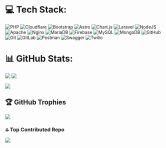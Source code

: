 
# 💻 Tech Stack:
![PHP](https://img.shields.io/badge/php-%23777BB4.svg?style=for-the-badge&logo=php&logoColor=white) ![Cloudflare](https://img.shields.io/badge/Cloudflare-F38020?style=for-the-badge&logo=Cloudflare&logoColor=white) ![Bootstrap](https://img.shields.io/badge/bootstrap-%238511FA.svg?style=for-the-badge&logo=bootstrap&logoColor=white) ![Astro](https://img.shields.io/badge/astro-%232C2052.svg?style=for-the-badge&logo=astro&logoColor=white) ![Chart.js](https://img.shields.io/badge/chart.js-F5788D.svg?style=for-the-badge&logo=chart.js&logoColor=white) ![Laravel](https://img.shields.io/badge/laravel-%23FF2D20.svg?style=for-the-badge&logo=laravel&logoColor=white) ![NodeJS](https://img.shields.io/badge/node.js-6DA55F?style=for-the-badge&logo=node.js&logoColor=white) ![Apache](https://img.shields.io/badge/apache-%23D42029.svg?style=for-the-badge&logo=apache&logoColor=white) ![Nginx](https://img.shields.io/badge/nginx-%23009639.svg?style=for-the-badge&logo=nginx&logoColor=white) ![MariaDB](https://img.shields.io/badge/MariaDB-003545?style=for-the-badge&logo=mariadb&logoColor=white) ![Firebase](https://img.shields.io/badge/firebase-a08021?style=for-the-badge&logo=firebase&logoColor=ffcd34) ![MySQL](https://img.shields.io/badge/mysql-4479A1.svg?style=for-the-badge&logo=mysql&logoColor=white) ![MongoDB](https://img.shields.io/badge/MongoDB-%234ea94b.svg?style=for-the-badge&logo=mongodb&logoColor=white) ![GitHub](https://img.shields.io/badge/github-%23121011.svg?style=for-the-badge&logo=github&logoColor=white) ![Git](https://img.shields.io/badge/git-%23F05033.svg?style=for-the-badge&logo=git&logoColor=white) ![GitLab](https://img.shields.io/badge/gitlab-%23181717.svg?style=for-the-badge&logo=gitlab&logoColor=white) ![Postman](https://img.shields.io/badge/Postman-FF6C37?style=for-the-badge&logo=postman&logoColor=white) ![Swagger](https://img.shields.io/badge/-Swagger-%23Clojure?style=for-the-badge&logo=swagger&logoColor=white) ![Twilio](https://img.shields.io/badge/Twilio-F22F46?style=for-the-badge&logo=Twilio&logoColor=white)

# 📊 GitHub Stats:
![](https://github-readme-stats.vercel.app/api?username=VenomError&theme=blueberry&hide_border=false&include_all_commits=true&count_private=true)
![](https://github-readme-streak-stats.herokuapp.com/?user=VenomError&theme=blueberry&hide_border=false)<br/><p align="center">

<img src="https://github-readme-stats.vercel.app/api/top-langs/?username=VenomError&theme=blueberry&hide_border=false&include_all_commits=true&count_private=true&layout=compact" /></p>

## 🏆 GitHub Trophies
![](https://github-profile-trophy.vercel.app/?username=VenomError&theme=radical&no-frame=false&no-bg=true&margin-w=4)

### 🔝 Top Contributed Repo
![](https://github-contributor-stats.vercel.app/api?username=VenomError&limit=5&theme=blue-green&combine_all_yearly_contributions=true)

